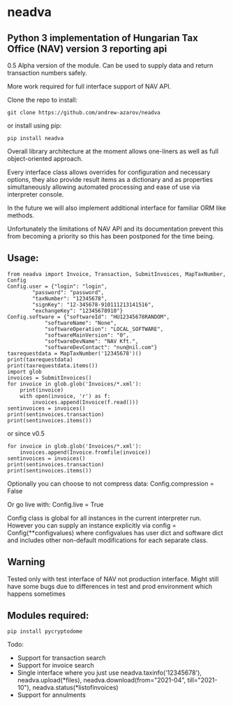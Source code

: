 # neadva
Python 3 implementation of Hungarian Tax Office (NAV) version 3 reporting api
-----------
0.5 Alpha version of the module. Can be used to supply data and return transaction numbers safely.

More work required for full interface support of NAV API.

Clone the repo to install:

`git clone https://github.com/andrew-azarov/neadva`

or install using pip:

`pip install neadva`

Overall library architecture at the moment allows one-liners as well as full object-oriented approach.

Every interface class allows overrides for configuration and necessary options, they also provide result items as a dictionary and as properties simultaneously allowing automated processing and ease of use via interpreter console.

In the future we will also implement additional interface for familiar ORM like methods.

Unfortunately the limitations of NAV API and its documentation prevent this from becoming a priority so this has been postponed for the time being.

Usage:
-----------
    from neadva import Invoice, Transaction, SubmitInvoices, MapTaxNumber, Config
    Config.user = {"login": "login",
            "password": "password",
            "taxNumber": "12345678",
            "signKey": "12-345678-910111213141516",
            "exchangeKey": "12345678910"}
    Config.software = {"softwareId": "HU12345678RANDOM",
                "softwareName": "None",
                "softwareOperation": "LOCAL_SOFTWARE",
                "softwareMainVersion": "0",
                "softwareDevName": "NAV Kft.",
                "softwareDevContact": "nun@nil.com"}
    taxrequestdata = MapTaxNumber('12345678')()
    print(taxrequestdata)
    print(taxrequestdata.items())
    import glob
    invoices = SubmitInvoices()
    for invoice in glob.glob('Invoices/*.xml'):
        print(invoice)
        with open(invoice, 'r') as f:
            invoices.append(Invoice(f.read()))
    sentinvoices = invoices()
    print(sentinvoices.transaction)
    print(sentinvoices.items())

or since v0.5

    for invoice in glob.glob('Invoices/*.xml'):
        invoices.append(Invoice.fromfile(invoice))
    sentinvoices = invoices()
    print(sentinvoices.transaction)
    print(sentinvoices.items())

Optionally you can choose to not compress data:
    Config.compression = False

Or go live with:
    Config.live = True

Config class is global for all instances in the current interpreter run.
However you can supply an instance explicitly via config = Config(**configvalues) where configvalues
has user dict and software dict and includes other non-default modifications for each separate class.

Warning
-----------
Tested only with test interface of NAV not production interface. Might still have some bugs due to differences in test and prod environment which happens sometimes

Modules required:
-----------
`pip install pycryptodome`

Todo:

* Support for transaction search
* Support for invoice search
* Single interface where you just use neadva.taxinfo('12345678'), neadva.upload(*files), neadva.download(from="2021-04", till="2021-10"), neadva.status(*listofinvoices)
* Support for annulments